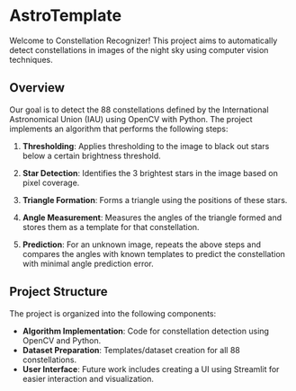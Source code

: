 # AstroTemplate

Welcome to Constellation Recognizer! This project aims to automatically detect constellations in images of the night sky using computer vision techniques.

## Overview

Our goal is to detect the 88 constellations defined by the International Astronomical Union (IAU) using OpenCV with Python. The project implements an algorithm that performs the following steps:

1. **Thresholding**: Applies thresholding to the image to black out stars below a certain brightness threshold.
   
2. **Star Detection**: Identifies the 3 brightest stars in the image based on pixel coverage.
   
3. **Triangle Formation**: Forms a triangle using the positions of these stars.

4. **Angle Measurement**: Measures the angles of the triangle formed and stores them as a template for that constellation.

5. **Prediction**: For an unknown image, repeats the above steps and compares the angles with known templates to predict the constellation with minimal angle prediction error.

## Project Structure

The project is organized into the following components:

- **Algorithm Implementation**: Code for constellation detection using OpenCV and Python.
- **Dataset Preparation**: Templates/dataset creation for all 88 constellations.
- **User Interface**: Future work includes creating a UI using Streamlit for easier interaction and visualization.

